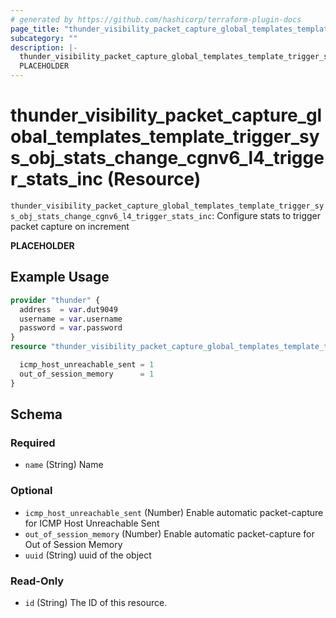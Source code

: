 ```yaml
---
# generated by https://github.com/hashicorp/terraform-plugin-docs
page_title: "thunder_visibility_packet_capture_global_templates_template_trigger_sys_obj_stats_change_cgnv6_l4_trigger_stats_inc Resource - terraform-provider-thunder"
subcategory: ""
description: |-
  thunder_visibility_packet_capture_global_templates_template_trigger_sys_obj_stats_change_cgnv6_l4_trigger_stats_inc: Configure stats to trigger packet capture on increment
  PLACEHOLDER
---
```


# thunder_visibility_packet_capture_global_templates_template_trigger_sys_obj_stats_change_cgnv6_l4_trigger_stats_inc (Resource)

`thunder_visibility_packet_capture_global_templates_template_trigger_sys_obj_stats_change_cgnv6_l4_trigger_stats_inc`: Configure stats to trigger packet capture on increment

__PLACEHOLDER__

## Example Usage

```terraform
provider "thunder" {
  address  = var.dut9049
  username = var.username
  password = var.password
}
resource "thunder_visibility_packet_capture_global_templates_template_trigger_sys_obj_stats_change_cgnv6_l4_trigger_stats_inc" "thunder_visibility_packet_capture_global_templates_template_trigger_sys_obj_stats_change_cgnv6_l4_trigger_stats_inc" {

  icmp_host_unreachable_sent = 1
  out_of_session_memory      = 1
}
```

<!-- schema generated by tfplugindocs -->
## Schema

### Required

- `name` (String) Name

### Optional

- `icmp_host_unreachable_sent` (Number) Enable automatic packet-capture for ICMP Host Unreachable Sent
- `out_of_session_memory` (Number) Enable automatic packet-capture for Out of Session Memory
- `uuid` (String) uuid of the object

### Read-Only

- `id` (String) The ID of this resource.


